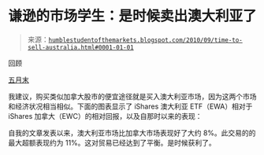<!--yml

类别：未分类

日期：2024-05-18 04:42:05

-->

# 谦逊的市场学生：是时候卖出澳大利亚了

> 来源：[`humblestudentofthemarkets.blogspot.com/2010/09/time-to-sell-australia.html#0001-01-01`](https://humblestudentofthemarkets.blogspot.com/2010/09/time-to-sell-australia.html#0001-01-01)

回顾

[五月末](http://humblestudentofthemarkets.blogspot.com/2010/05/buy-australia-sell-canada.html)

我建议，购买类似加拿大股市的便宜途径就是买入澳大利亚市场，因为这两个市场和经济状况相当相似。下面的图表显示了 iShares 澳大利亚 ETF（EWA）相对于 iShares 加拿大（EWC）的相对回报，以及自那时以来的表现：

自我的文章发表以来，澳大利亚市场比加拿大市场表现好了大约 8%。此交易的的最大超额表现约为 11%。这对贸易已经达到了平衡。是时候获利了。
